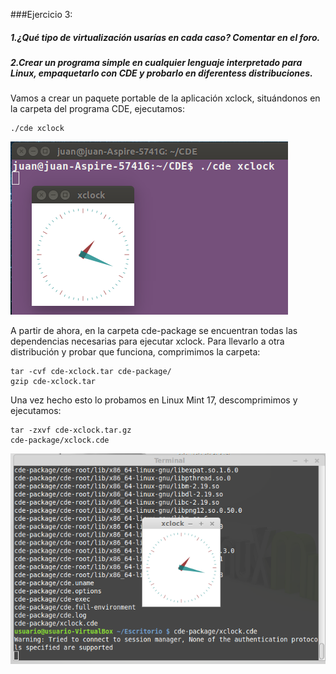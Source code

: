 ###Ejercicio 3:
##### 1.¿Qué tipo de virtualización usarías en cada caso? Comentar en el foro.
##### 2.Crear un programa simple en cualquier lenguaje interpretado para Linux, empaquetarlo con CDE y probarlo en diferentess distribuciones.

Vamos a crear un paquete portable de la aplicación xclock, situándonos en la carpeta del programa CDE, ejecutamos:

    ./cde xclock

![](ejercicio3-1.png)

A partir de ahora, en la carpeta cde-package se encuentran todas las dependencias necesarias para ejecutar xclock. Para llevarlo a otra distribución y probar que funciona, comprimimos la carpeta:

	tar -cvf cde-xclock.tar cde-package/
    gzip cde-xclock.tar

Una vez hecho esto lo probamos en Linux Mint 17,  descomprimimos y ejecutamos:

	tar -zxvf cde-xclock.tar.gz
	cde-package/xclock.cde

![](ejercicio3-2.png)
